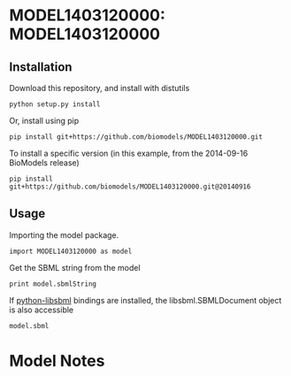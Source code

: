 # MODEL1403120000: MODEL1403120000

## Installation

Download this repository, and install with distutils

`python setup.py install`

Or, install using pip

`pip install git+https://github.com/biomodels/MODEL1403120000.git`

To install a specific version (in this example, from the 2014-09-16 BioModels release)

`pip install git+https://github.com/biomodels/MODEL1403120000.git@20140916`

## Usage

Importing the model package.

`import MODEL1403120000 as model`

Get the SBML string from the model

`print model.sbmlString`

If [python-libsbml](https://pypi.python.org/pypi/python-libsbml) bindings are
installed, the libsbml.SBMLDocument object is also accessible

`model.sbml`


# Model Notes



